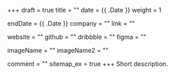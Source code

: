 +++
draft = true
title = ""
date = {{ .Date }}
weight = 1

endDate = {{ .Date }}
company = ""
link = ""

website = ""
github = ""
dribbble = ""
figma = ""

imageName = ""
imageName2 = ""

comment = ""
sitemap_ex = true
+++
Short description.

